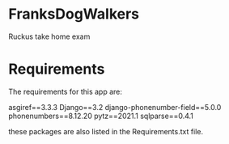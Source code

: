 # FranksDogWalkers
Ruckus take home exam

# Requirements
The requirements for this app are: 

asgiref==3.3.3
Django==3.2
django-phonenumber-field==5.0.0
phonenumbers==8.12.20
pytz==2021.1
sqlparse==0.4.1

these packages are also listed in  the Requirements.txt file. 
